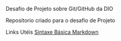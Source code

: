 Desafio de Projeto sobre Git/GitHub da DIO

  Repositorio criado para o desafio de Projeto

Links Utéis
[Sintaxe Básica Markdown](https://www.markdownguide.org/getting-started/)
